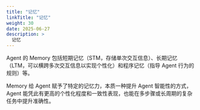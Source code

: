 ```yaml
---
title: "记忆"
linkTitle: "记忆"
weight: 30
date: 2025-06-27
description: >
  记忆
---
```


Agent 的 Memory 包括短期记忆（STM，存储单次交互信息）、长期记忆（LTM，可以横跨多次交互信息以实现个性化）和程序记忆（指导 Agent 行为的规则）等。

Memory 给 Agent 赋予了特定的记忆力，本质一种提升 Agent 智能性的方式，Agent 能凭此有更高的个性化程度和一致性表现，也能在多步骤或长周期的复杂任务中提升准确性。
